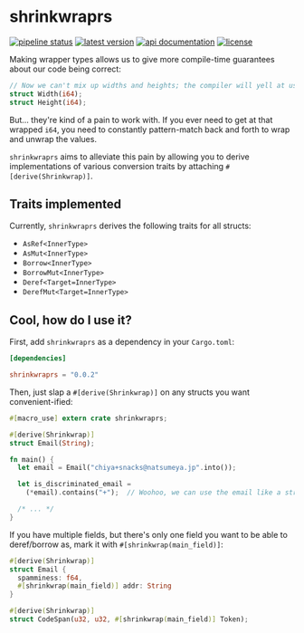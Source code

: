 # shrinkwraprs

[![pipeline status](https://gitlab.com/williamyaoh/shrinkwraprs/badges/master/pipeline.svg)](https://gitlab.com/williamyaoh/shrinkwraprs/commits/master)
[![latest version](https://img.shields.io/crates/v/shrinkwraprs.svg)](https://crates.io/crates/shrinkwraprs)
[![api documentation](https://docs.rs/shrinkwraprs)](https://docs.rs/shrinkwraprs/badge.svg)
[![license](https://img.shields.io/badge/license-BSD--3-ff69b4.svg)](https://gitlab.com/williamyaoh/shrinkwraprs/blob/master/LICENSE)

Making wrapper types allows us to give more compile-time
guarantees about our code being correct:

```rust
// Now we can't mix up widths and heights; the compiler will yell at us!
struct Width(i64);
struct Height(i64);
```

But... they're kind of a pain to work with. If you ever need to get at
that wrapped `i64`, you need to constantly pattern-match back and forth
to wrap and unwrap the values.

`shrinkwraprs` aims to alleviate this pain by allowing you to derive
implementations of various conversion traits by attaching
`#[derive(Shrinkwrap)]`.

## Traits implemented

Currently, `shrinkwraprs` derives the following traits for all structs:

* `AsRef<InnerType>`
* `AsMut<InnerType>`
* `Borrow<InnerType>`
* `BorrowMut<InnerType>`
* `Deref<Target=InnerType>`
* `DerefMut<Target=InnerType>`

## Cool, how do I use it?

First, add `shrinkwraprs` as a dependency in your `Cargo.toml`:

```toml
[dependencies]

shrinkwraprs = "0.0.2"
```

Then, just slap a `#[derive(Shrinkwrap)]` on any structs you want
convenient-ified:

```rust
#[macro_use] extern crate shrinkwraprs;

#[derive(Shrinkwrap)]
struct Email(String);

fn main() {
  let email = Email("chiya+snacks@natsumeya.jp".into());

  let is_discriminated_email =
    (*email).contains("+");  // Woohoo, we can use the email like a string!

  /* ... */
}
```

If you have multiple fields, but there's only one field you want to be able
to deref/borrow as, mark it with `#[shrinkwrap(main_field)]`:

```rust
#[derive(Shrinkwrap)]
struct Email {
  spamminess: f64,
  #[shrinkwrap(main_field)] addr: String
}

#[derive(Shrinkwrap)]
struct CodeSpan(u32, u32, #[shrinkwrap(main_field)] Token);
```
